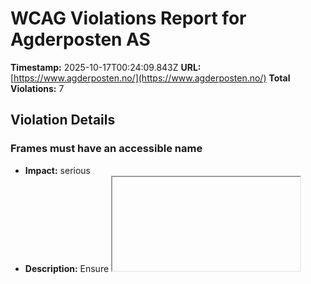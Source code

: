 # WCAG Violations Report for Agderposten AS

**Timestamp:** 2025-10-17T00:24:09.843Z
**URL:** [https://www.agderposten.no/](https://www.agderposten.no/)
**Total Violations:** 7

## Violation Details

### Frames must have an accessible name

- **Impact:** serious
- **Description:** Ensure <iframe> and <frame> elements have an accessible name
- **Help URL:** https://dequeuniversity.com/rules/axe/4.10/frame-title?application=playwright
- **Tags:** cat.text-alternatives, wcag2a, wcag412, section508, section508.22.i, TTv5, TT12.d, EN-301-549, EN-9.4.1.2
- **Count:** 1

#### Affected Elements:

- `#dakapo_postopbar`

### Heading levels should only increase by one

- **Impact:** moderate
- **Description:** Ensure the order of headings is semantically correct
- **Help URL:** https://dequeuniversity.com/rules/axe/4.10/heading-order?application=playwright
- **Tags:** cat.semantics, best-practice
- **Count:** 1

#### Affected Elements:

- `.hot70.gridtriple.life40:nth-child(1) > a > .text.t100 > h4`

### Aside should not be contained in another landmark

- **Impact:** moderate
- **Description:** Ensure the complementary landmark or aside is at top level
- **Help URL:** https://dequeuniversity.com/rules/axe/4.10/landmark-complementary-is-top-level?application=playwright
- **Tags:** cat.semantics, best-practice
- **Count:** 1

#### Affected Elements:

- `.teaserasides`

### Main landmark should not be contained in another landmark

- **Impact:** moderate
- **Description:** Ensure the main landmark is at top level
- **Help URL:** https://dequeuniversity.com/rules/axe/4.10/landmark-main-is-top-level?application=playwright
- **Tags:** cat.semantics, best-practice
- **Count:** 98

#### Affected Elements:

- `.is-rosa-skin > a > .text.t100`
- `.hot80.is-dark-skin.gridspotlight > a > .text.t100`
- `.Bundles:nth-child(1) > .OnePlusXTeasers.grid > .gridspotlightside.hot60.life40 > a > .text.t100`
- `.life20.hot70.gridspotlightside > a > .text.t100`
- `.flipped.OnePlusXTeasers.grid:nth-child(1) > .gridspotlightside.hot60.life40 > a > .text.t100`
- `.flipped.OnePlusXTeasers.grid:nth-child(1) > .gridspotlight.card-size-large.hot50 > a > .text.t100`
- `.flipped.OnePlusXTeasers.grid:nth-child(1) > .no-image.is-aske-skin.is-skin > a > .text.t100`
- `.ThreeTeasers.grid:nth-child(4) > .hot70.gridtriple.life40:nth-child(1) > a > .text.t100`
- `.ThreeTeasers.grid:nth-child(4) > .hot70.gridtriple.life40:nth-child(2) > a > .text.t100`
- `.ThreeTeasers.grid:nth-child(4) > .hot70.gridtriple.life40:nth-child(3) > a > .text.t100`
- `.AdWithTeaser.grid:nth-child(5) > .is-dark-skin.is-skin.gridtriple > a > .text.t100`
- `.OnePlusXTeasers.grid:nth-child(7) > .gridspotlight.card-size-large.hot70 > a > .text.t100`
- `.OnePlusXTeasers.grid:nth-child(7) > .hot70.gridspotlightside.life40 > a > .text.t100`
- `.OnePlusXTeasers.grid:nth-child(7) > .gridspotlightside.hot60.life40 > a > .text.t100`
- `.flipped.OnePlusXTeasers.grid:nth-child(11) > .hot70.gridspotlightside.life40 > a > .text.t100`
- `.flipped.OnePlusXTeasers.grid:nth-child(11) > .gridspotlight.card-size-large.life20 > a > .text.t100`
- `.flipped.OnePlusXTeasers.grid:nth-child(11) > .gridspotlightside.hot60.life40 > a > .text.t100`
- `.ThreeTeasers.grid:nth-child(13) > .hot70.gridtriple.life40:nth-child(1) > a > .text.t100`
- `.ThreeTeasers.grid:nth-child(13) > .hot70.gridtriple.life40:nth-child(2) > a > .text.t100`
- `.breakingvarsel > a > .text.t100`
- `.AdWithTeaser.flipped.grid:nth-child(14) > .hot70.gridtriple.life40 > a > .text.t100`
- `.AdWithTeaser.grid:nth-child(19) > .life20.gridtriple.hot60 > a > .text.t100`
- `.tip > a > .text.t100`
- `.OnePlusXTeasers.grid:nth-child(20) > .gridspotlightside.hot60.life40 > a > .text.t100`
- `.OnePlusXTeasers.grid:nth-child(20) > .is-aske-skin.is-skin.hot70 > a > .text.t100`
- `.flipped.OnePlusXTeasers.grid:nth-child(21) > .hot70.gridspotlightside.life40 > a > .text.t100`
- `.flipped.OnePlusXTeasers.grid:nth-child(21) > .opinion.gridspotlight.card-size-large > a > .text.t100`
- `.flipped.OnePlusXTeasers.grid:nth-child(21) > .is-aske-skin.is-skin.gridspotlightside > a > .text.t100`
- `.ThreeTeasers.grid:nth-child(23) > .life20.gridtriple.hot60 > a > .text.t100`
- `.ThreeTeasers.grid:nth-child(23) > .hot50.gridtriple.life40 > a > .text.t100`
- `.ThreeTeasers.grid:nth-child(23) > .is-aske-skin.hot50.is-skin > a > .text.t100`
- `.OnePlusXTeasers.grid:nth-child(24) > .gridspotlight.card-size-large.hot50 > a > .text.t100`
- `.OnePlusXTeasers.grid:nth-child(24) > .hot50.gridspotlightside.life40 > a > .text.t100`
- `.OnePlusXTeasers.grid:nth-child(24) > .hot40.opinion.life20 > a > .text.t100`
- `.AdWithTeaser.flipped.grid:nth-child(25) > .hot50.gridtriple.life40 > a > .text.t100`
- `.hot40.opinion.life20:nth-child(1) > a > .text.t100`
- `.hot40.opinion.gridspotlight > a > .text.t100`
- `.no-image.hot50.gridspotlightside > a > .text.t100`
- `.ThreeTeasers.grid:nth-child(27) > .hot50.gridtriple.life40 > a > .text.t100`
- `.ThreeTeasers.grid:nth-child(27) > .hot70.gridtriple.life40 > a > .text.t100`
- `.ThreeTeasers.grid:nth-child(27) > .gridtriple.hot60.life40 > a > .text.t100`
- `.AdWithTeaser.grid:nth-child(28) > .hot70.gridtriple.life40 > a > .text.t100`
- `.OnePlusXTeasers.grid:nth-child(29) > .gridspotlight.card-size-large.hot50 > a > .text.t100`
- `.OnePlusXTeasers.grid:nth-child(29) > .is-aske-skin.is-skin.life20:nth-child(2) > a > .text.t100`
- `.OnePlusXTeasers.grid:nth-child(29) > .no-image.is-aske-skin.is-skin > a > .text.t100`
- `.flipped.OnePlusXTeasers.grid:nth-child(30) > .hot70.gridspotlightside.life40:nth-child(1) > a > .text.t100`
- `.flipped.OnePlusXTeasers.grid:nth-child(30) > .gridspotlight.card-size-large.hot60 > a > .text.t100`
- `.flipped.OnePlusXTeasers.grid:nth-child(30) > .hot70.gridspotlightside.life40:nth-child(3) > a > .text.t100`
- `.AdWithTeaser.flipped.grid:nth-child(31) > .gridtriple.hot60.life40 > a > .text.t100`
- `.ThreeTeasers.grid:nth-child(32) > .gridtriple.hot60.life40:nth-child(1) > a > .text.t100`
- `.ThreeTeasers.grid:nth-child(32) > .gridtriple.hot60.life40:nth-child(2) > a > .text.t100`
- `.ThreeTeasers.grid:nth-child(32) > .gridtriple.hot60.life40:nth-child(3) > a > .text.t100`
- `.griddouble.is-dark-skin.no-image > a > .text.t100`
- `.TwoTeasers.grid:nth-child(33) > .griddouble.no-image.is-aske-skin > a > .text.t100`
- `.AdWithTeaser.grid:nth-child(34) > .life20.gridtriple.hot60 > a > .text.t100`
- `.OnePlusXTeasers.grid:nth-child(35) > .gridspotlight.card-size-large.hot70 > a > .text.t100`
- `.OnePlusXTeasers.grid:nth-child(35) > .gridspotlightside.hot60.life40 > a > .text.t100`
- `.OnePlusXTeasers.grid:nth-child(35) > .is-dark-skin.is-skin.hot70 > a > .text.t100`
- `.ThreeTeasers.grid:nth-child(36) > .hot70.gridtriple.life40 > a > .text.t100`
- `.ThreeTeasers.grid:nth-child(36) > .gridtriple.hot60.life40:nth-child(2) > a > .text.t100`
- `.ThreeTeasers.grid:nth-child(36) > .is-aske-skin.is-skin.gridtriple > a > .text.t100`
- `.AdWithTeaser.flipped.grid:nth-child(37) > .gridtriple.hot60.life40 > a > .text.t100`
- `.griddouble.no-image.is-aske-skin:nth-child(1) > a > .text.t100`
- `.TwoTeasers.grid:nth-child(38) > .griddouble.no-image.is-aske-skin:nth-child(2) > a > .text.t100`
- `.flipped.OnePlusXTeasers.grid:nth-child(39) > .opinion.hot50.life20 > a > .text.t100`
- `.flipped.OnePlusXTeasers.grid:nth-child(39) > .gridspotlight.card-size-large.life20 > a > .text.t100`
- `.flipped.OnePlusXTeasers.grid:nth-child(39) > .no-image.is-aske-skin.is-skin > a > .text.t100`
- `.AdWithTeaser.grid:nth-child(40) > .gridtriple.hot60.life40 > a > .text.t100`
- `.ThreeTeasers.grid:nth-child(41) > .life20.gridtriple.hot60 > a > .text.t100`
- `.ThreeTeasers.grid:nth-child(41) > .is-dark-skin.is-skin.gridtriple > a > .text.t100`
- `.ThreeTeasers.grid:nth-child(41) > .hot70.gridtriple.life40 > a > .text.t100`
- `.OnePlusXTeasers.grid:nth-child(42) > .opinion.gridspotlight.card-size-large > a > .text.t100`
- `.OnePlusXTeasers.grid:nth-child(42) > .life20.gridspotlightside.hot60:nth-child(2) > a > .text.t100`
- `.variant-a > a > .text.t100`
- `.AdWithTeaser.flipped.grid:nth-child(43) > .hot50.life20.gridtriple > a > .text.t100`
- `.flipped.OnePlusXTeasers.grid:nth-child(44) > .hot50.life20.gridspotlightside > a > .text.t100`
- `.flipped.OnePlusXTeasers.grid:nth-child(44) > .gridspotlight.card-size-large.hot50 > a > .text.t100`
- `.flipped.OnePlusXTeasers.grid:nth-child(44) > .hot70.gridspotlightside.life40 > a > .text.t100`
- `.ThreeTeasers.grid:nth-child(45) > .hot50.gridtriple.life40:nth-child(1) > a > .text.t100`
- `.ThreeTeasers.grid:nth-child(45) > .hot70.gridtriple.life40 > a > .text.t100`
- `.opinion.hot50.gridtriple > a > .text.t100`
- `.OnePlusXTeasers.grid:nth-child(46) > .gridspotlight.card-size-large.hot60 > a > .text.t100`
- `.OnePlusXTeasers.grid:nth-child(46) > .gridspotlightside.hot60.life40 > a > .text.t100`
- `.OnePlusXTeasers.grid:nth-child(46) > .hot70.gridspotlightside.life40 > a > .text.t100`
- `.flipped.OnePlusXTeasers.grid:nth-child(47) > .gridspotlightside.hot60.life40 > a > .text.t100`
- `.flipped.OnePlusXTeasers.grid:nth-child(47) > .gridspotlight.card-size-large.hot50 > a > .text.t100`
- `.flipped.OnePlusXTeasers.grid:nth-child(47) > .hot70.gridspotlightside.life40 > a > .text.t100`
- `.ThreeTeasers.grid:nth-child(48) > .gridtriple.hot60.life40:nth-child(1) > a > .text.t100`
- `.ThreeTeasers.grid:nth-child(48) > .is-aske-skin.is-skin.hot70 > a > .text.t100`
- `.ThreeTeasers.grid:nth-child(48) > .is-dark-skin.is-skin.gridtriple > a > .text.t100`
- `.is-aske-skin.gridspotlight.card-size-large > a > .text.t100`
- `.OnePlusXTeasers.grid:nth-child(49) > .opinion.hot50.gridspotlightside > a > .text.t100`
- `.OnePlusXTeasers.grid:nth-child(49) > .hot70.gridspotlightside.life40 > a > .text.t100`
- `.flipped.OnePlusXTeasers.grid:nth-child(50) > .gridspotlightside.hot60.life40 > a > .text.t100`
- `.flipped.OnePlusXTeasers.grid:nth-child(50) > .opinion.gridspotlight.card-size-large > a > .text.t100`
- `.flipped.OnePlusXTeasers.grid:nth-child(50) > .opinion.hot50.gridspotlightside > a > .text.t100`
- `.card-size-medium.griddouble.is-dark-skin > a > .text.t100`
- `.life60 > a > .text.t100`

### Document should not have more than one main landmark

- **Impact:** moderate
- **Description:** Ensure the document has at most one main landmark
- **Help URL:** https://dequeuniversity.com/rules/axe/4.10/landmark-no-duplicate-main?application=playwright
- **Tags:** cat.semantics, best-practice
- **Count:** 1

#### Affected Elements:

- `.Layout`

### Landmarks should have a unique role or role/label/title (i.e. accessible name) combination

- **Impact:** moderate
- **Description:** Ensure landmarks are unique
- **Help URL:** https://dequeuniversity.com/rules/axe/4.10/landmark-unique?application=playwright
- **Tags:** cat.semantics, best-practice
- **Count:** 2

#### Affected Elements:

- `.top`
- `.Layout`

### Elements should not have tabindex greater than zero

- **Impact:** serious
- **Description:** Ensure tabindex attribute values are not greater than 0
- **Help URL:** https://dequeuniversity.com/rules/axe/4.10/tabindex?application=playwright
- **Tags:** cat.keyboard, best-practice
- **Count:** 2

#### Affected Elements:

- `.user`
- `.main`

